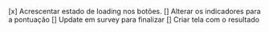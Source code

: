 [x] Acrescentar estado de loading nos botões.
[] Alterar os indicadores para a pontuação
[] Update em survey para finalizar 
[] Criar tela com o resultado